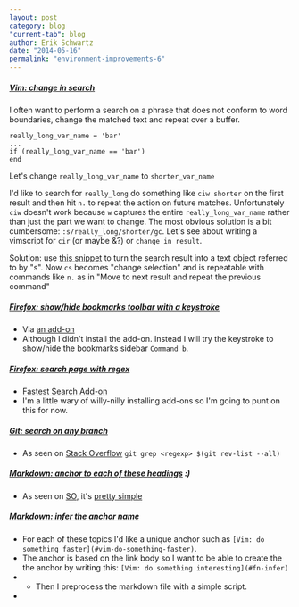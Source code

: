 ```yaml
---
layout: post
category: blog
"current-tab": blog
author: Erik Schwartz
date: "2014-05-16"
permalink: "environment-improvements-6"
---
```



##### [Vim: change in search](#vim-change-in-search)

I often want to perform a search on a phrase that does not conform to word boundaries, change the matched text and repeat over a buffer. 

```
really_long_var_name = 'bar'
...
if (really_long_var_name == 'bar')
end
```


Let's change `really_long_var_name` to `shorter_var_name`

I'd like to search for `really_long` do something like `ciw shorter` on the first result and then hit `n.` to repeat the action on future matches. Unfortunately `ciw` doesn't work because `w` captures the entire `really_long_var_name` rather than just the part we want to change. The most obvious solution is a bit cumbersome: `:s/really_long/shorter/gc`. Let's see about writing a vimscript for `cir` (or maybe &?) or `change in result`. 

Solution: use [this snippet](https://github.com/eeeschwartz/dotfiles/commit/6ef78d524627211daa00d518266c658199a115c8) to turn the search result into a text object referred to by "s". Now `cs` becomes "change selection" and is repeatable with commands like `n.` as in "Move to next result and repeat the previous command"


##### [Firefox: show/hide bookmarks toolbar with a keystroke](#firefox-showhide-bookmarks-toolbar-with-a-keystroke)
* Via [an add-on](https://addons.mozilla.org/bn-BD/firefox/addon/show-hide-bookmarks-toolbar/)
* Although I didn't install the add-on. Instead I will try the keystroke to show/hide the bookmarks sidebar `Command b`.

##### [Firefox: search page with regex](#firefox-search-page-with-regex)
* [Fastest Search Add-on](https://addons.mozilla.org/en-US/firefox/addon/fastest-search/)
* I'm a little wary of willy-nilly installing add-ons so I'm going to punt on this for now.


##### [Git: search on any branch](#git-search-on-any-branch)
* As seen on [Stack Overflow](http://stackoverflow.com/a/15293283) `git grep <regexp> $(git rev-list --all)`

##### [Markdown: anchor to each of these headings](#markdown-anchor-to-each-of-these-headings) :)
* As seen on [SO](http://stackoverflow.com/a/7335259), it's [pretty simple](#pretty-simple)

##### [Markdown: infer the anchor name](#markdown-infer-the-anchor-name)
* For each of these topics I'd like a unique anchor such as `[Vim: do something faster](#vim-do-something-faster)`. 
* The anchor is based on the link body so I want to be able to create the the anchor by writing this: `[Vim: do something interesting](#fn-infer)`
* * Then I preprocess the markdown file with a simple script.
* <script src="https://gist.github.com/eeeschwartz/23b87ee34bc5a5d40920.js"></script>
